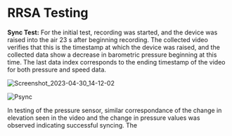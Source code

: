 # RRSA Testing

**Sync Test:**
For the initial test, recording was started, and the device was raised into the air 23 s after beginning recording. The collected video verifies that this is the timestamp at which the device was raised, and the collected data show a decrease in barometric pressure beginning at this time. The last data index corresponds to the ending timestamp of the video for both pressure and speed data.

![Screenshot_2023-04-30_14-12-02](https://user-images.githubusercontent.com/118228609/235369381-c9255f22-0c29-41a8-96b0-1cd3e2a7038b.png)

![Psync](https://user-images.githubusercontent.com/118228609/235369389-d4f8aab9-0c57-46c9-89c4-1d8c1fd2094b.png)

In testing of the pressure sensor, similar correspondance of the change in elevation seen in the video and the change in pressure values was observed indicating successful syncing.
The 
